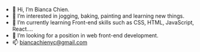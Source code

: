 - 👋 Hi, I’m Bianca Chien.
- 👀 I’m interested in jogging, baking, painting and learning new things.
- 🌱 I’m currently learning Front-end skills such as CSS, HTML, JavaScript, React....
- 💞️ I’m looking for a position in web front-end development. 
- 📫 biancachienyc@gmail.com

<!---
biancachien/biancachien is a ✨ special ✨ repository because its `README.md` (this file) appears on your GitHub profile.
You can click the Preview link to take a look at your changes.
--->
